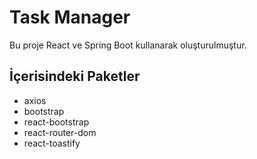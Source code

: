 # Task Manager

Bu proje React ve Spring Boot kullanarak oluşturulmuştur.

## İçerisindeki Paketler
- axios
- bootstrap
- react-bootstrap
- react-router-dom
- react-toastify